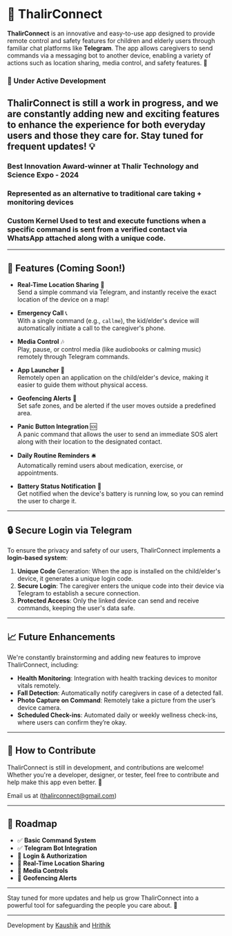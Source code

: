 # 🌱 ThalirConnect

**ThalirConnect** is an innovative and easy-to-use app designed to provide remote control and safety features for children and elderly users through familiar chat platforms like **Telegram**. The app allows caregivers to send commands via a messaging bot to another device, enabling a variety of actions such as location sharing, media control, and safety features. 🚀

### 🔨 Under Active Development
ThalirConnect is still a work in progress, and we are constantly adding new and exciting features to enhance the experience for both everyday users and those they care for. Stay tuned for frequent updates! 💡
---
### Best Innovation Award-winner at Thalir Technology and Science Expo - 2024 
### Represented as an alternative to traditional care taking + monitoring devices
### Custom Kernel Used to test and execute functions when a specific command is sent from a verified contact via WhatsApp attached along with a unique code. 
---

## 🌟 Features (Coming Soon!)

- **Real-Time Location Sharing** 📍  
  Send a simple command via Telegram, and instantly receive the exact location of the device on a map!

- **Emergency Call** 📞  
  With a single command (e.g., `callme`), the kid/elder's device will automatically initiate a call to the caregiver's phone.

- **Media Control** 🎶  
  Play, pause, or control media (like audiobooks or calming music) remotely through Telegram commands.

- **App Launcher** 🚀  
  Remotely open an application on the child/elder's device, making it easier to guide them without physical access.

- **Geofencing Alerts** 🚧  
  Set safe zones, and be alerted if the user moves outside a predefined area.

- **Panic Button Integration** 🆘  
  A panic command that allows the user to send an immediate SOS alert along with their location to the designated contact.

- **Daily Routine Reminders** 🛎️  
  Automatically remind users about medication, exercise, or appointments.

- **Battery Status Notification** 🔋  
  Get notified when the device's battery is running low, so you can remind the user to charge it.

---

## 🔒 Secure Login via Telegram

To ensure the privacy and safety of our users, ThalirConnect implements a **login-based system**:

1. **Unique Code** Generation: When the app is installed on the child/elder's device, it generates a unique login code.
2. **Secure Login**: The caregiver enters the unique code into their device via Telegram to establish a secure connection.
3. **Protected Access**: Only the linked device can send and receive commands, keeping the user's data safe.

---

## 📈 Future Enhancements

We're constantly brainstorming and adding new features to improve ThalirConnect, including:

- **Health Monitoring**: Integration with health tracking devices to monitor vitals remotely.
- **Fall Detection**: Automatically notify caregivers in case of a detected fall.
- **Photo Capture on Command**: Remotely take a picture from the user’s device camera.
- **Scheduled Check-ins**: Automated daily or weekly wellness check-ins, where users can confirm they’re okay.

---

## 🤝 How to Contribute

ThalirConnect is still in development, and contributions are welcome! Whether you're a developer, designer, or tester, feel free to contribute and help make this app even better. 🌿

Email us at (thalirconnect@gmail.com)

---

## 📅 Roadmap

- ✅ **Basic Command System**
- ✅ **Telegram Bot Integration**
- 🚧 **Login & Authorization**
- 🚧 **Real-Time Location Sharing**
- 🚧 **Media Controls**
- 🚧 **Geofencing Alerts**

---

Stay tuned for more updates and help us grow ThalirConnect into a powerful tool for safeguarding the people you care about. 🌸

---

Development by [Kaushik](https://www.instagram.com/kaushikieee/) and [Hrithik](https://www.instagram.com/__hrithik_b__/)
